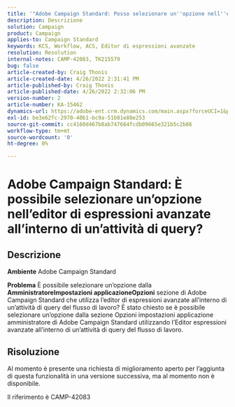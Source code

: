 ```yaml
---
title: '"Adobe Campaign Standard: Posso selezionare un''opzione nell''editor di espressioni avanzate all''interno di un''attività di query?'
description: Descrizione
solution: Campaign
product: Campaign
applies-to: Campaign Standard
keywords: KCS, Workflow, ACS, Editor di espressioni avanzate
resolution: Resolution
internal-notes: CAMP-42083, TK215579
bug: false
article-created-by: Craig Thonis
article-created-date: 4/26/2022 2:31:41 PM
article-published-by: Craig Thonis
article-published-date: 4/26/2022 2:32:06 PM
version-number: 2
article-number: KA-15462
dynamics-url: https://adobe-ent.crm.dynamics.com/main.aspx?forceUCI=1&pagetype=entityrecord&etn=knowledgearticle&id=c2f43f96-6dc5-ec11-a7b6-0022480a138b
exl-id: be3e62fc-2970-40b1-bc9a-51b81e88e253
source-git-commit: cc4160d467b8ab747664fcdb09665e321b5c2b86
workflow-type: tm+mt
source-wordcount: '0'
ht-degree: 0%

---
```


# Adobe Campaign Standard: È possibile selezionare un’opzione nell’editor di espressioni avanzate all’interno di un’attività di query?

## Descrizione


<b>Ambiente</b>
Adobe Campaign Standard

<b>Problema</b>
È possibile selezionare un’opzione dalla <b>Amministratore</b><b>Impostazioni applicazione</b><b>Opzioni</b> sezione di Adobe Campaign Standard che utilizza l’editor di espressioni avanzate all’interno di un’attività di query del flusso di lavoro?
È stato chiesto se è possibile selezionare un’opzione dalla sezione Opzioni impostazioni applicazione amministratore di Adobe Campaign Standard utilizzando l’Editor espressioni avanzate all’interno di un’attività di query del flusso di lavoro.


## Risoluzione


Al momento è presente una richiesta di miglioramento aperto per l’aggiunta di questa funzionalità in una versione successiva, ma al momento non è disponibile.

Il riferimento è CAMP-42083
